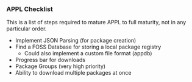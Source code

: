 ### APPL Checklist
This is a list of steps required to mature APPL to full maturity, not in any particular order.

- Implement JSON Parsing (for package creation)
- Find a FOSS Database for storing a local package registry
    - Could also implement a custom file format (appdb)
- Progress bar for downloads
- Package Groups (very high priority)
- Ability to download multiple packages at once